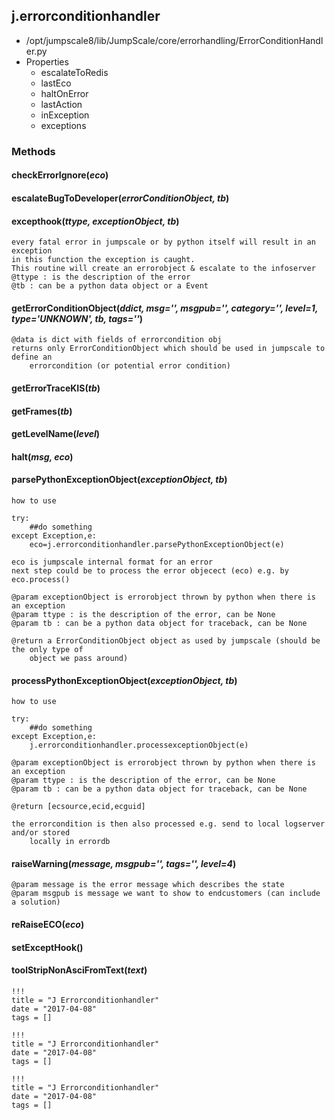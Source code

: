 <!-- toc -->
## j.errorconditionhandler

- /opt/jumpscale8/lib/JumpScale/core/errorhandling/ErrorConditionHandler.py
- Properties
    - escalateToRedis
    - lastEco
    - haltOnError
    - lastAction
    - inException
    - exceptions

### Methods

#### checkErrorIgnore(*eco*) 

#### escalateBugToDeveloper(*errorConditionObject, tb*) 

#### excepthook(*ttype, exceptionObject, tb*) 

```
every fatal error in jumpscale or by python itself will result in an exception
in this function the exception is caught.
This routine will create an errorobject & escalate to the infoserver
@ttype : is the description of the error
@tb : can be a python data object or a Event

```

#### getErrorConditionObject(*ddict, msg='', msgpub='', category='', level=1, type='UNKNOWN', tb, tags=''*) 

```
@data is dict with fields of errorcondition obj
returns only ErrorConditionObject which should be used in jumpscale to define an
    errorcondition (or potential error condition)

```

#### getErrorTraceKIS(*tb*) 

#### getFrames(*tb*) 

#### getLevelName(*level*) 

#### halt(*msg, eco*) 

#### parsePythonExceptionObject(*exceptionObject, tb*) 

```
how to use

try:
    ##do something
except Exception,e:
    eco=j.errorconditionhandler.parsePythonExceptionObject(e)

eco is jumpscale internal format for an error
next step could be to process the error objecect (eco) e.g. by eco.process()

@param exceptionObject is errorobject thrown by python when there is an exception
@param ttype : is the description of the error, can be None
@param tb : can be a python data object for traceback, can be None

@return a ErrorConditionObject object as used by jumpscale (should be the only type of
    object we pass around)

```

#### processPythonExceptionObject(*exceptionObject, tb*) 

```
how to use

try:
    ##do something
except Exception,e:
    j.errorconditionhandler.processexceptionObject(e)

@param exceptionObject is errorobject thrown by python when there is an exception
@param ttype : is the description of the error, can be None
@param tb : can be a python data object for traceback, can be None

@return [ecsource,ecid,ecguid]

the errorcondition is then also processed e.g. send to local logserver and/or stored
    locally in errordb

```

#### raiseWarning(*message, msgpub='', tags='', level=4*) 

```
@param message is the error message which describes the state
@param msgpub is message we want to show to endcustomers (can include a solution)

```

#### reRaiseECO(*eco*) 

#### setExceptHook() 

#### toolStripNonAsciFromText(*text*) 


```
!!!
title = "J Errorconditionhandler"
date = "2017-04-08"
tags = []
```

```
!!!
title = "J Errorconditionhandler"
date = "2017-04-08"
tags = []
```

```
!!!
title = "J Errorconditionhandler"
date = "2017-04-08"
tags = []
```
